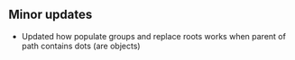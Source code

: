## Minor updates
- Updated how populate groups and replace roots works when parent of path contains dots (are objects)